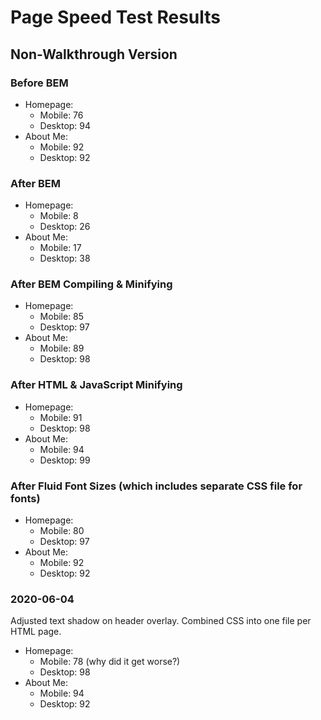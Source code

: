 # Page Speed Test Results

## Non-Walkthrough Version

### Before BEM

- Homepage:
  - Mobile: 76
  - Desktop: 94
- About Me:
  - Mobile: 92
  - Desktop: 92


### After BEM

- Homepage:
  - Mobile: 8
  - Desktop: 26
- About Me:
  - Mobile: 17
  - Desktop: 38


### After BEM Compiling & Minifying

- Homepage:
  - Mobile: 85
  - Desktop: 97
- About Me:
  - Mobile: 89
  - Desktop: 98


### After HTML & JavaScript Minifying

- Homepage:
  - Mobile: 91
  - Desktop: 98
- About Me:
  - Mobile: 94
  - Desktop: 99


### After Fluid Font Sizes (which includes separate CSS file for fonts)

- Homepage:
  - Mobile: 80
  - Desktop: 97
- About Me:
  - Mobile: 92
  - Desktop: 92


### 2020-06-04

Adjusted text shadow on header overlay. Combined CSS into one file per HTML page.

- Homepage:
  - Mobile: 78 (why did it get worse?)
  - Desktop: 98
- About Me:
  - Mobile: 94
  - Desktop: 92